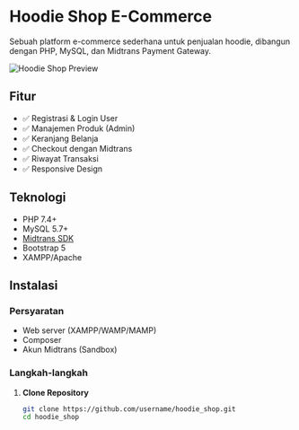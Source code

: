 # Hoodie Shop E-Commerce

Sebuah platform e-commerce sederhana untuk penjualan hoodie, dibangun dengan PHP, MySQL, dan Midtrans Payment Gateway.

![Hoodie Shop Preview](screenshots/preview.png) 

## Fitur

- ✅ Registrasi & Login User
- ✅ Manajemen Produk (Admin)
- ✅ Keranjang Belanja
- ✅ Checkout dengan Midtrans
- ✅ Riwayat Transaksi
- ✅ Responsive Design

## Teknologi

- PHP 7.4+
- MySQL 5.7+
- [Midtrans SDK](https://midtrans.com/)
- Bootstrap 5
- XAMPP/Apache

## Instalasi

### Persyaratan
- Web server (XAMPP/WAMP/MAMP)
- Composer
- Akun Midtrans (Sandbox)

### Langkah-langkah

1. **Clone Repository**
   ```bash
   git clone https://github.com/username/hoodie_shop.git
   cd hoodie_shop
